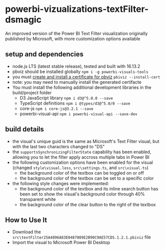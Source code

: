 # powerbi-vizualizations-textFilter-dsmagic
An improved version of the Power BI Text Filter visualization originally published by Microsoft, with more customization options available

## setup and dependencies
* node.js LTS (latest stable release), tested and built with 16.13.2
* pbviz should be installed globally `npm i -g powerbi-visuals-tools`
* you must [create and install a certificate for pbviz](https://docs.microsoft.com/en-us/power-bi/developer/visuals/environment-setup?tabs=windows#create-and-install-a-certificate) `pbiviz --install-cert` 
* note: you may need to manually install the generated certifacte
* You must install the following additional development libraries in the build/project folder
  * D3 JavaScript library `npm i d3@^5.0.0 --save`
  * TypeScript definitions `npm i @types/d3@^5.0/0 --save`
  * core-js `npm i core-js@3.2.1 --save`
  * powerbi-visual-api `npm i powerbi-visual-api --save-dev`

## build details
* the visual's unique guid is the same as Microsoft's Text Filter visual, but with the last two characters changed to "DS"
* the `supportsSynchronizingFilterState` capability has been enabled, allowing you to let the filter apply accross multiple tabs in Power BI
* the following customization options have been enabled for the visual (changed `style\visual.less`, `src\settings.ts`, and `src\visual.ts`)
  * the background color of the textbox can be toggled on or off
  * the background color of the textbox can be set to a specific color
* the following style changes were implemented:
  * the background color of the textbox and its inline search button has been set to show the visual's background color through 40% transparent white
  * the background color of the clear button to the right of the textbox

## How to Use It
* Download the `src\textFilter25A4896A83E0487089E2B90C9AE57CDS.1.2.1.pbiviz` file
* Import the visual to Microsoft Power BI Desktop

